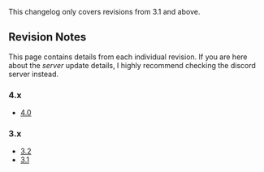 This changelog only covers revisions from 3.1 and above.
## Revision Notes
This page contains details from each individual revision. If you are here about the *server* update details, I highly recommend checking the discord server instead.

### 4.x
- [4.0](https://notashelf.github.io/qtdocs/rev/4.0/)

### 3.x
- [3.2](https://notashelf.github.io/qtdocs/rev/3.2/)
- [3.1](https://notashelf.github.io/qtdocs/rev/3.1/)